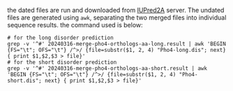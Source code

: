 the dated files are run and downloaded from [IUPred2A](https://iupred2a.elte.hu/) server. The undated files are generated using `awk`, separating the two merged files into individual sequence results. the command used is below:

```unix
# for the long disorder prediction
grep -v '^#' 20240316-merge-pho4-orthologs-aa-long.result | awk 'BEGIN {FS="\t"; OFS="\t"} /^>/ {file=substr($1, 2, 4) "Pho4-long.dis"; next} { print $1,$2,$3 > file}'
# for the short disorder prediction
grep -v '^#' 20240316-merge-pho4-orthologs-aa-short.result | awk 'BEGIN {FS="\t"; OFS="\t"} /^>/ {file=substr($1, 2, 4) "Pho4-short.dis"; next} { print $1,$2,$3 > file}'
```
